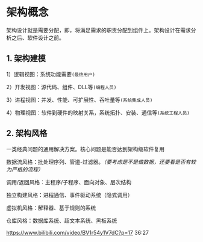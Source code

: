 # 架构概念

架构设计就是需要分配，即，将满足需求的职责分配到组件上。架构设计在需求分析之后、软件设计之前。

## 1. 架构建模

1）逻辑视图：系统功能需要`(最终用户)`

2）开发视图：源代码、组件、DLL等`(编程人员)`

3）进程视图：并发、性能、可扩展性、吞吐量等`(系统集成人员)`

4）物理视图：软件到硬件的映射关系，系统拓扑、安装、通信等`(系统工程人员)`

## 2. 架构风格

一类经典问题的通用解决方案。核心问题是能否达到架构级软件复用

数据流风格：批处理序列、管道-过滤器。*（要考虑是不是做数据，还要看是否有较为严格的流程）*

调用/返回风格：主程序/子程序、面向对象、层次结构

独立构建风格：进程通信、事件驱动系统（隐式调用）

虚拟机风格：解释器、基于规则的系统

仓库风格：数据库系统、超文本系统、黑板系统



https://www.bilibili.com/video/BV1r54y1V7dC?p=17   36:27